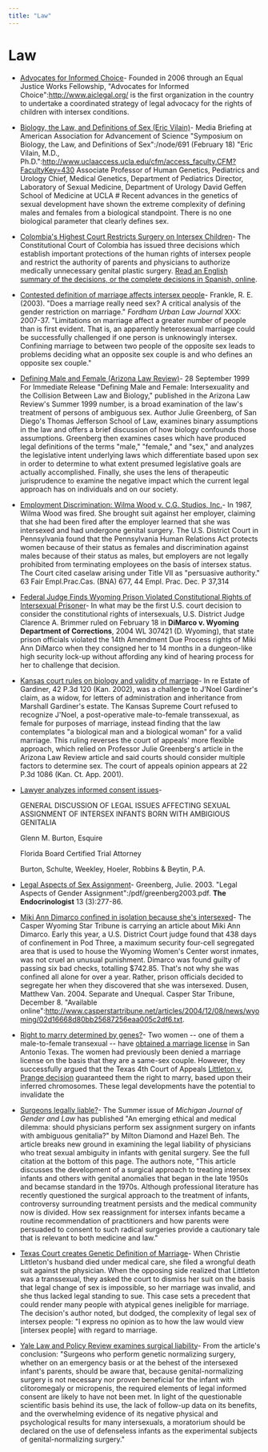 ```yaml
---
title: "Law"
---
```


# Law


*   [Advocates for Informed Choice][1]\- Founded in 2006 through an Equal Justice Works Fellowship, "Advocates for Informed Choice":http://www.aiclegal.org/ is the first organization in the country to undertake a coordinated strategy of legal advocacy for the rights of children with intersex conditions.
*   [Biology, the Law, and Definitions of Sex (Eric Vilain)][2]\- Media Briefing at American Association for Advancement of Science "Symposium on Biology, the Law, and Definitions of Sex":/node/691 (February 18) "Eric Vilain, M.D., Ph.D.":http://www.uclaaccess.ucla.edu/cfm/access_faculty.CFM?FacultyKey=430 Associate Professor of Human Genetics, Pediatrics and Urology Chief, Medical Genetics, Department of Pediatrics Director, Laboratory of Sexual Medicine, Department of Urology David Geffen School of Medicine at UCLA # Recent advances in the genetics of sexual development have shown the extreme complexity of defining males and females from a biological standpoint. There is no one biological parameter that clearly defines sex.
*   [Colombia's Highest Court Restricts Surgery on Intersex Children][3]\- The Constitutional Court of Colombia has issued three decisions which establish important protections of the human rights of intersex people and restrict the authority of parents and physicians to authorize medically unnecessary genital plastic surgery. [Read an English summary of the decisions, or the complete decisions in Spanish, online][4].
*   [Contested definition of marriage affects intersex people][5]\- Frankle, R. E. (2003). "Does a marriage really need sex? A critical analysis of the gender restriction on marriage." _Fordham Urban Law Journal_ XXX: 2007-37. "Limitations on marriage affect a greater number of people than is first evident. That is, an apparently heterosexual marriage could be successfully challenged if one person is unknowingly intersex. Confining marriage to between two people of the opposite sex leads to problems deciding what an opposite sex couple is and who defines an opposite sex couple."
*   [Defining Male and Female (Arizona Law Review)][6]\- 28 September 1999 For Immediate Release "Defining Male and Female: Intersexuality and the Collision Between Law and Biology," published in the Arizona Law Review's Summer 1999 number, is a broad examination of the law's treatment of persons of ambiguous sex. Author Julie Greenberg, of San Diego's Thomas Jefferson School of Law, examines binary assumptions in the law and offers a brief discussion of how biology confounds those assumptions. Greenberg then examines cases which have produced legal definitions of the terms "male," "female," and "sex," and analyzes the legislative intent underlying laws which differentiate based upon sex in order to determine to what extent presumed legislative goals are actually accomplished. Finally, she uses the lens of therapeutic jurisprudence to examine the negative impact which the current legal approach has on individuals and on our society.
*   [Employment Discrimination: Wilma Wood v. C.G. Studios, Inc.][7]\- In 1987, Wilma Wood was fired. She brought suit against her employer, claiming that she had been fired after the employer learned that she was intersexed and had undergone genital surgery. The U.S. District Court in Pennsylvania found that the Pennsylvania Human Relations Act protects women because of their status as females and discrimination against males because of their status as males, but employers are not legally prohibited from terminating employees on the basis of intersex status. The Court cited caselaw arising under Title VII as "persuasive authority." 63 Fair Empl.Prac.Cas. (BNA) 677, 44 Empl. Prac. Dec. P 37,314
*   [Federal Judge Finds Wyoming Prison Violated Constitutional Rights of Intersexual Prisoner][8]\- In what may be the first U.S. court decision to consider the constitutional rights of intersexuals, U.S. District Judge Clarence A. Brimmer ruled on February 18 in **DiMarco v. Wyoming Department of Corrections**, 2004 WL 307421 (D. Wyoming), that state prison officials violated the 14th Amendment Due Process rights of Miki Ann DiMarco when they consigned her to 14 months in a dungeon-like high security lock-up without affording any kind of hearing process for her to challenge that decision.
*   [Kansas court rules on biology and validity of marriage][9]\- In re Estate of Gardiner, 42 P.3d 120 (Kan. 2002), was a challenge to J'Noel Gardiner's claim, as a widow, for letters of administration and inheritance from Marshall Gardiner's estate. The Kansas Supreme Court refused to recognize J'Noel, a post-operative male-to-female transsexual, as female for purposes of marriage, instead finding that the law contemplates "a biological man and a biological woman" for a valid marriage. This ruling reverses the court of appeals' more flexible approach, which relied on Professor Julie Greenberg's article in the Arizona Law Review article and said courts should consider multiple factors to determine sex. The court of appeals opinion appears at 22 P.3d 1086 (Kan. Ct. App. 2001).
*   [Lawyer analyzes informed consent issues][10]\-
    
    GENERAL DISCUSSION OF LEGAL ISSUES AFFECTING SEXUAL ASSIGNMENT OF INTERSEX INFANTS BORN WITH AMBIGIOUS GENITALIA
    
    Glenn M. Burton, Esquire
    
    Florida Board Certified Trial Attorney
    
    Burton, Schulte, Weekley, Hoeler, Robbins & Beytin, P.A.
    
*   [Legal Aspects of Sex Assignment][11]\- Greenberg, Julie. 2003. "Legal Aspects of Gender Assignment":/pdf/greenberg2003.pdf. __The Endocrinologist__ 13 (3):277-86.
*   [Miki Ann Dimarco confined in isolation because she's intersexed][12]\- The Casper Wyoming Star Tribune is carrying an article about Miki Ann Dimarco. Early this year, a U.S. District Court judge found that 438 days of confinement in Pod Three, a maximum security four-cell segregated area that is used to house the Wyoming Women's Center worst inmates, was not cruel an unusual punishment. Dimarco was found guilty of passing six bad checks, totalling $742.85. That's not why she was confined all alone for over a year. Rather, prison officials decided to segregate her when they discovered that she was intersexed. Dusen, Matthew Van. 2004. Separate and Unequal. Casper Star Tribune, December 8. "Available online":http://www.casperstartribune.net/articles/2004/12/08/news/wyoming/02d16668d80bb25687256eaa005c2df6.txt.
*   [Right to marry determined by genes?][13]\- Two women -- one of them a male-to-female transexual -- have [obtained a marriage license][14] in San Antonio Texas. The women had previously been denied a marriage license on the basis that they are a same-sex couple. However, they successfully argued that the Texas 4th Court of Appeals [Littleton v. Prange decision][15] guaranteed them the right to marry, based upon their inferred chromosomes. These legal developments have the potential to invalidate the
*   [Surgeons legally liable?][16]\- The Summer issue of _Michigan Journal of Gender and Law_ has published "An emerging ethical and medical dilemma: should physicians perform sex assignment surgery on infants with ambiguous genitalia?" by Milton Diamond and Hazel Beh. The article breaks new ground in examining the legal liability of physicians who treat sexual ambiguity in infants with genital surgery. See the full citation at the bottom of this page. The authors note, "This article discusses the development of a surgical approach to treating intersex infants and others with genital anomalies that began in the late 1950s and becamse standard in the 1970s. Although professional literature has recently questioned the surgical approach to the treatment of infants, controversy surrounding treatment persists and the medical community now is divided. How sex reassignment for intersex infants became a routine recommendation of practitioners and how parents were persuaded to consent to such radical surgeries provide a cautionary tale that is relevant to both medicine and law."
*   [Texas Court creates Genetic Definition of Marriage][17]\- When Christie Littleton's husband died under medical care, she filed a wrongful death suit against the physician. When the opposing side realized that Littleton was a transsexual, they asked the court to dismiss her suit on the basis that legal change of sex is impossible, so her marriage was invalid, and she thus lacked legal standing to sue. This case sets a precedent that could render many people with atypical genes ineligible for marriage. The decision's author noted, but dodged, the complexity of legal sex of intersex people: "I express no opinion as to how the law would view \[intersex people\] with regard to marriage.
*   [Yale Law and Policy Review examines surgical liability][18]\- From the article's conclusion: "Surgeons who perform genetic normalizing surgery, whether on an emergency basis or at the behest of the intersexed infant's parents, should be aware that, because genital-normalizing surgery is not necessary nor proven beneficial for the infant with clitoromegaly or micropenis, the required elements of legal informed consent are likely to have not been met. In light of the questionable scientific basis behind its use, the lack of follow-up data on its benefits, and the overwhelming evidence of its negative physical and psychological results for many intersexuals, a moratorium should be declared on the use of defenseless infants as the experimental subjects of genital-normalizing surgery."

[1]: /node/1112
[2]: /library/law/vilain_aaas_2005
[3]: /colombia
[4]: /colombia
[5]: /node/604
[6]: /node/59
[7]: /node/521
[8]: /dimarco
[9]: /node/517
[10]: /node/196
[11]: /node/824
[12]: /node/673
[13]: /node/519
[14]: http://seattlepi.nwsource.com/national/marr07.shtml
[15]: http://www.4thcoa.courts.state.tx.us/opinions/case.asp?FilingID=8739
[16]: /node/520
[17]: /node/104
[18]: /node/518
